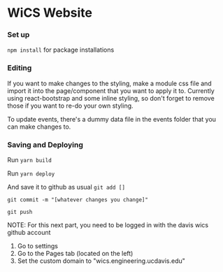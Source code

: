 # WiCS Website


### Set up
`npm install` for package installations


### Editing
If you want to make changes to the styling, make a module css file and import it into the page/component that you want to apply it to. Currently using react-bootstrap and some inline styling, so don't forget to remove those if you want to re-do your own styling.

To update events, there's a dummy data file in the events folder that you can make changes to.


### Saving and Deploying 
Run `yarn build`

Run `yarn deploy` 

And save it to github as usual
`git add []`

`git commit -m "[whatever changes you change]"`

`git push`

NOTE: For this next part, you need to be logged in with the davis wics github account
1. Go to settings
2. Go to the Pages tab (located on the left) 
3. Set the custom domain to "wics.engineering.ucdavis.edu"
